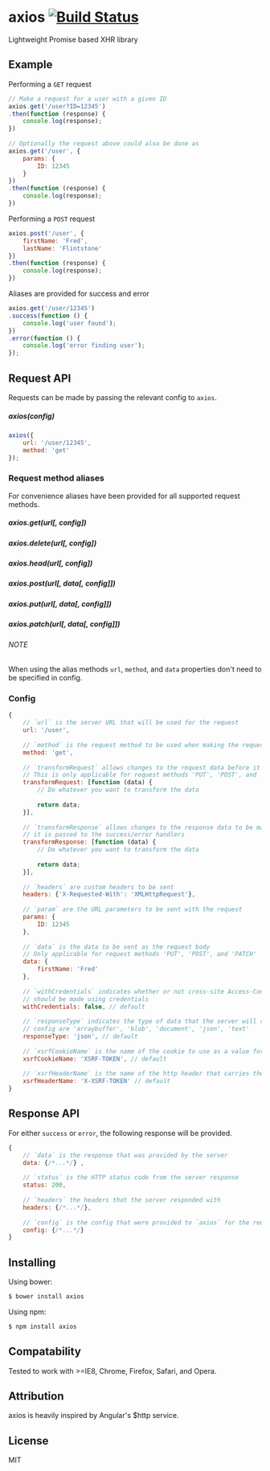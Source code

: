 # axios [![Build Status](https://travis-ci.org/mzabriskie/axios.svg?branch=master)](https://travis-ci.org/mzabriskie/axios)

Lightweight Promise based XHR library

## Example

Performing a `GET` request

```js
// Make a request for a user with a given ID
axios.get('/user?ID=12345')
.then(function (response) {
	console.log(response);
})
	
// Optionally the request above could also be done as
axios.get('/user', {
	params: {
		ID: 12345
	}
})
.then(function (response) {
	console.log(response);
})
```

Performing a `POST` request

```js
axios.post('/user', {
	firstName: 'Fred',
	lastName: 'Flintstone'
})
.then(function (response) {
	console.log(response);
})
```

Aliases are provided for success and error

```js
axios.get('/user/12345')
.success(function () {
	console.log('user found');
})
.error(function () {
	console.log('error finding user');
});
```

## Request API

Requests can be made by passing the relevant config to `axios`.

##### axios(config)

```js
axios({
	url: '/user/12345',
	method: 'get'
});
```

### Request method aliases

For convenience aliases have been provided for all supported request methods.

##### axios.get(url[, config])
##### axios.delete(url[, config])
##### axios.head(url[, config])
##### axios.post(url[, data[, config]])
##### axios.put(url[, data[, config]])
##### axios.patch(url[, data[, config]])

###### NOTE
When using the alias methods `url`, `method`, and `data` properties don't need to be specified in config.

### Config

```js
{
	// `url` is the server URL that will be used for the request
	url: '/user',
	
	// `method` is the request method to be used when making the request
	method: 'get',
	
	// `transformRequest` allows changes to the request data before it is sent to the server
	// This is only applicable for request methods 'PUT', 'POST', and 'PATCH'
	transformRequest: [function (data) {
		// Do whatever you want to transform the data
		
		return data;
	}],
	
	// `transformResponse` allows changes to the response data to be made before
	// it is passed to the success/error handlers
	transformResponse: [function (data) {
		// Do whatever you want to transform the data
		
		return data;
	}],
	
	// `headers` are custom headers to be sent
	headers: {'X-Requested-With': 'XMLHttpRequest'},
	
	// `param` are the URL parameters to be sent with the request
	params: {
		ID: 12345
	},
	
	// `data` is the data to be sent as the request body
	// Only applicable for request methods 'PUT', 'POST', and 'PATCH'
	data: {
		firstName: 'Fred'
	},
	
	// `withCredentials` indicates whether or not cross-site Access-Control requests
	// should be made using credentials
	withCredentials: false, // default
	
	// `responseType` indicates the type of data that the server will responsd with
	// config are 'arraybuffer', 'blob', 'document', 'json', 'text'
	responseType: 'json', // default
	
	// `xsrfCookieName` is the name of the cookie to use as a value for xsrf token
	xsrfCookieName: 'XSRF-TOKEN', // default
	
	// `xsrfHeaderName` is the name of the http header that carries the xsrf token value
	xsrfHeaderName: 'X-XSRF-TOKEN' // default
}
```

## Response API

For either `success` or `error`, the following response will be provided.

```js
{
	// `data` is the response that was provided by the server
	data: {/*...*/}	,
	
	// `status` is the HTTP status code from the server response
	status: 200,
	
	// `headers` the headers that the server responded with
	headers: {/*...*/},
	
	// `config` is the config that were provided to `axios` for the request
	config: {/*...*/}
}
```

## Installing

Using bower:

```bash
$ bower install axios
```

Using npm:

```bash
$ npm install axios
```

## Compatability

Tested to work with >=IE8, Chrome, Firefox, Safari, and Opera.

## Attribution

axios is heavily inspired by Angular's $http service.

## License

MIT